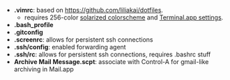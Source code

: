* **.vimrc**: based on https://github.com/liliakai/dotfiles. 
  * requires 256-color [solarized colorscheme](https://github.com/altercation/solarized/tree/master/vim-colors-solarized) and [Terminal.app settings](https://github.com/altercation/solarized/tree/master/osx-terminal.app-colors-solarized/xterm-256color).
* **.bash_profile**
* **.gitconfig**
* **.screenrc**: allows for persistent ssh connections
* **.ssh/config**: enabled forwarding agent
* **.ssh/rc**: allows for persistent ssh connections, requires .bashrc stuff
* **Archive Mail Message.scpt**: associate with Control-A for gmail-like archiving in Mail.app


